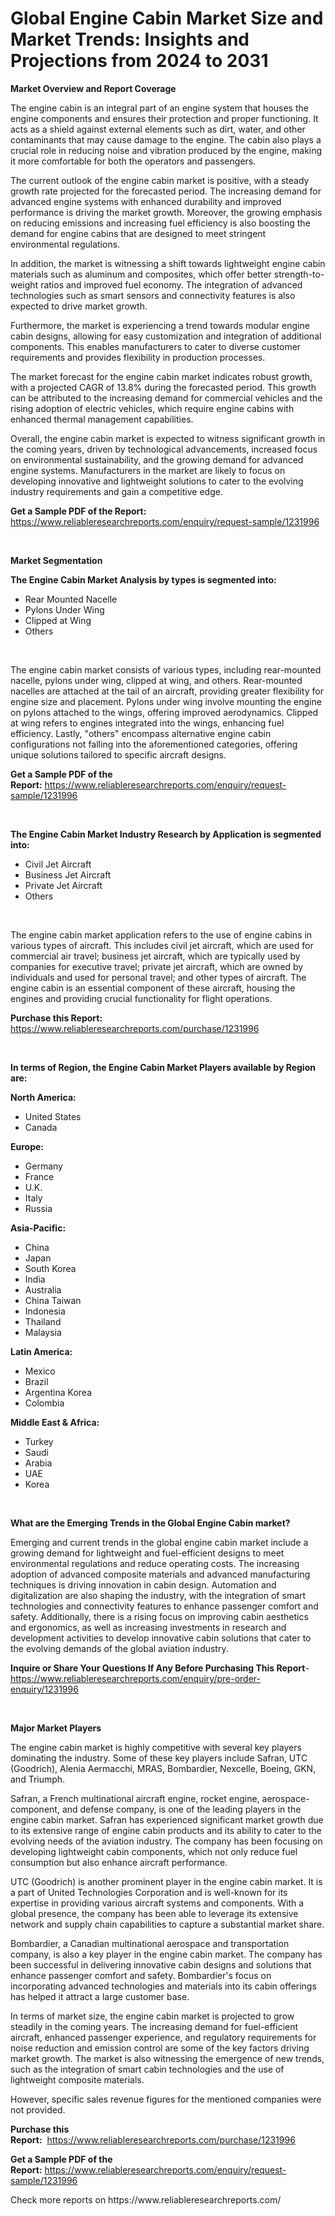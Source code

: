 <p><h1>Global Engine Cabin Market Size and Market Trends: Insights and Projections from 2024 to 2031</h1></p><p><strong>Market Overview and Report Coverage</strong></p>
<p><p>The engine cabin is an integral part of an engine system that houses the engine components and ensures their protection and proper functioning. It acts as a shield against external elements such as dirt, water, and other contaminants that may cause damage to the engine. The cabin also plays a crucial role in reducing noise and vibration produced by the engine, making it more comfortable for both the operators and passengers.</p><p>The current outlook of the engine cabin market is positive, with a steady growth rate projected for the forecasted period. The increasing demand for advanced engine systems with enhanced durability and improved performance is driving the market growth. Moreover, the growing emphasis on reducing emissions and increasing fuel efficiency is also boosting the demand for engine cabins that are designed to meet stringent environmental regulations.</p><p>In addition, the market is witnessing a shift towards lightweight engine cabin materials such as aluminum and composites, which offer better strength-to-weight ratios and improved fuel economy. The integration of advanced technologies such as smart sensors and connectivity features is also expected to drive market growth.</p><p>Furthermore, the market is experiencing a trend towards modular engine cabin designs, allowing for easy customization and integration of additional components. This enables manufacturers to cater to diverse customer requirements and provides flexibility in production processes.</p><p>The market forecast for the engine cabin market indicates robust growth, with a projected CAGR of 13.8% during the forecasted period. This growth can be attributed to the increasing demand for commercial vehicles and the rising adoption of electric vehicles, which require engine cabins with enhanced thermal management capabilities.</p><p>Overall, the engine cabin market is expected to witness significant growth in the coming years, driven by technological advancements, increased focus on environmental sustainability, and the growing demand for advanced engine systems. Manufacturers in the market are likely to focus on developing innovative and lightweight solutions to cater to the evolving industry requirements and gain a competitive edge.</p></p>
<p><strong>Get a Sample PDF of the Report:</strong> <a href="https://www.reliableresearchreports.com/enquiry/request-sample/1231996">https://www.reliableresearchreports.com/enquiry/request-sample/1231996</a></p>
<p>&nbsp;</p>
<p><strong>Market Segmentation</strong></p>
<p><strong>The Engine Cabin Market Analysis by types is segmented into:</strong></p>
<p><ul><li>Rear Mounted Nacelle</li><li>Pylons Under Wing</li><li>Clipped at Wing</li><li>Others</li></ul></p>
<p>&nbsp;</p>
<p><p>The engine cabin market consists of various types, including rear-mounted nacelle, pylons under wing, clipped at wing, and others. Rear-mounted nacelles are attached at the tail of an aircraft, providing greater flexibility for engine size and placement. Pylons under wing involve mounting the engine on pylons attached to the wings, offering improved aerodynamics. Clipped at wing refers to engines integrated into the wings, enhancing fuel efficiency. Lastly, "others" encompass alternative engine cabin configurations not falling into the aforementioned categories, offering unique solutions tailored to specific aircraft designs.</p></p>
<p><strong>Get a Sample PDF of the Report:</strong>&nbsp;<a href="https://www.reliableresearchreports.com/enquiry/request-sample/1231996">https://www.reliableresearchreports.com/enquiry/request-sample/1231996</a></p>
<p>&nbsp;</p>
<p><strong>The Engine Cabin Market Industry Research by Application is segmented into:</strong></p>
<p><ul><li>Civil Jet Aircraft</li><li>Business Jet Aircraft</li><li>Private Jet Aircraft</li><li>Others</li></ul></p>
<p>&nbsp;</p>
<p><p>The engine cabin market application refers to the use of engine cabins in various types of aircraft. This includes civil jet aircraft, which are used for commercial air travel; business jet aircraft, which are typically used by companies for executive travel; private jet aircraft, which are owned by individuals and used for personal travel; and other types of aircraft. The engine cabin is an essential component of these aircraft, housing the engines and providing crucial functionality for flight operations.</p></p>
<p><strong>Purchase this Report:</strong>&nbsp; <a href="https://www.reliableresearchreports.com/purchase/1231996">https://www.reliableresearchreports.com/purchase/1231996</a></p>
<p>&nbsp;</p>
<p><strong>In terms of Region, the Engine Cabin Market Players available by Region are:</strong></p>
<p>
    <p> <strong> North America: </strong>
        <ul>
            <li>United States</li>
            <li>Canada</li>
        </ul>
        </p> 
    <p> <strong> Europe: </strong>
        <ul>
            <li>Germany</li>
            <li>France</li>
            <li>U.K.</li>
            <li>Italy</li>
            <li>Russia</li>
        </ul>
        </p> 
    <p> <strong> Asia-Pacific: </strong>
        <ul>
            <li>China</li>
            <li>Japan</li>
            <li>South Korea</li>
            <li>India</li>
            <li>Australia</li>
            <li>China Taiwan</li>
            <li>Indonesia</li>
            <li>Thailand</li>
            <li>Malaysia</li>
        </ul>
        </p> 
    <p> <strong> Latin America: </strong>
        <ul>
            <li>Mexico</li>
            <li>Brazil</li>
            <li>Argentina Korea</li>
            <li>Colombia</li>
        </ul>
        </p> 
    <p> <strong> Middle East & Africa: </strong>
        <ul>
            <li>Turkey</li>
            <li>Saudi</li>
            <li>Arabia</li>
            <li>UAE</li>
            <li>Korea</li>
        </ul>
    </p>
    </p>
<p>&nbsp;</p>
<p><strong>What are the Emerging Trends in the Global Engine Cabin market?</strong></p>
<p><p>Emerging and current trends in the global engine cabin market include a growing demand for lightweight and fuel-efficient designs to meet environmental regulations and reduce operating costs. The increasing adoption of advanced composite materials and advanced manufacturing techniques is driving innovation in cabin design. Automation and digitalization are also shaping the industry, with the integration of smart technologies and connectivity features to enhance passenger comfort and safety. Additionally, there is a rising focus on improving cabin aesthetics and ergonomics, as well as increasing investments in research and development activities to develop innovative cabin solutions that cater to the evolving demands of the global aviation industry.</p></p>
<p><strong>Inquire or Share Your Questions If Any Before Purchasing This Report</strong>- <a href="https://www.reliableresearchreports.com/enquiry/pre-order-enquiry/1231996">https://www.reliableresearchreports.com/enquiry/pre-order-enquiry/1231996</a></p>
<p>&nbsp;</p>
<p><strong>Major Market Players</strong></p>
<p><p>The engine cabin market is highly competitive with several key players dominating the industry. Some of these key players include Safran, UTC (Goodrich), Alenia Aermacchi, MRAS, Bombardier, Nexcelle, Boeing, GKN, and Triumph. </p><p>Safran, a French multinational aircraft engine, rocket engine, aerospace-component, and defense company, is one of the leading players in the engine cabin market. Safran has experienced significant market growth due to its extensive range of engine cabin products and its ability to cater to the evolving needs of the aviation industry. The company has been focusing on developing lightweight cabin components, which not only reduce fuel consumption but also enhance aircraft performance.</p><p>UTC (Goodrich) is another prominent player in the engine cabin market. It is a part of United Technologies Corporation and is well-known for its expertise in providing various aircraft systems and components. With a global presence, the company has been able to leverage its extensive network and supply chain capabilities to capture a substantial market share.</p><p>Bombardier, a Canadian multinational aerospace and transportation company, is also a key player in the engine cabin market. The company has been successful in delivering innovative cabin designs and solutions that enhance passenger comfort and safety. Bombardier's focus on incorporating advanced technologies and materials into its cabin offerings has helped it attract a large customer base.</p><p>In terms of market size, the engine cabin market is projected to grow steadily in the coming years. The increasing demand for fuel-efficient aircraft, enhanced passenger experience, and regulatory requirements for noise reduction and emission control are some of the key factors driving market growth. The market is also witnessing the emergence of new trends, such as the integration of smart cabin technologies and the use of lightweight composite materials.</p><p>However, specific sales revenue figures for the mentioned companies were not provided.</p></p>
<p><strong>Purchase this Report:</strong>&nbsp;&nbsp;<a href="https://www.reliableresearchreports.com/purchase/1231996">https://www.reliableresearchreports.com/purchase/1231996</a></p>
<p></p>
<p><strong>Get a Sample PDF of the Report:</strong>&nbsp;<a href="https://www.reliableresearchreports.com/enquiry/request-sample/1231996">https://www.reliableresearchreports.com/enquiry/request-sample/1231996</a></p>
<p>Check more reports on https://www.reliableresearchreports.com/</p>
